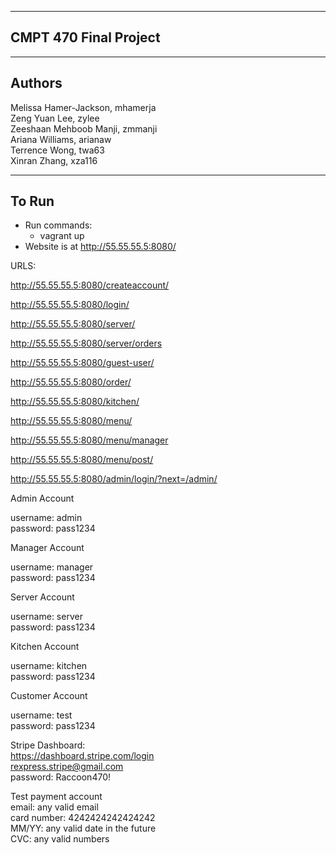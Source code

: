 -------------
CMPT 470
Final Project
-------------

-------
Authors
-------
Melissa Hamer-Jackson, mhamerja  
Zeng Yuan Lee, zylee  
Zeeshaan Mehboob Manji, zmmanji  
Ariana Williams, arianaw  
Terrence Wong, twa63  
Xinran Zhang, xza116  

------
To Run
------
- Run commands:
    - vagrant up
- Website is at http://55.55.55.5:8080/

URLS:

http://55.55.55.5:8080/createaccount/

http://55.55.55.5:8080/login/

http://55.55.55.5:8080/server/

http://55.55.55.5:8080/server/orders

http://55.55.55.5:8080/guest-user/

http://55.55.55.5:8080/order/

http://55.55.55.5:8080/kitchen/

http://55.55.55.5:8080/menu/

http://55.55.55.5:8080/menu/manager

http://55.55.55.5:8080/menu/post/

http://55.55.55.5:8080/admin/login/?next=/admin/


Admin Account

username: admin  
password: pass1234  

Manager Account

username: manager  
password: pass1234  

Server Account

username: server  
password: pass1234  

Kitchen Account

username: kitchen  
password: pass1234  

Customer Account

username: test  
password: pass1234  

Stripe Dashboard:  
https://dashboard.stripe.com/login  
rexpress.stripe@gmail.com  
password: Raccoon470!  

Test payment account  
email: any valid email  
card number: 4242424242424242  
MM/YY: any valid date in the future  
CVC: any valid numbers  

